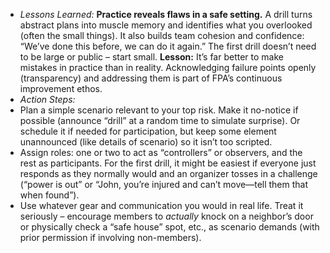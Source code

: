 - _Lessons Learned:_ **Practice reveals flaws in a safe setting.** A drill turns abstract plans into muscle memory and identifies what you overlooked (often the small things). It also builds team cohesion and confidence: “We’ve done this before, we can do it again.” The first drill doesn’t need to be large or public – start small. **Lesson:** It’s far better to make mistakes in practice than in reality. Acknowledging failure points openly (transparency) and addressing them is part of FPA’s continuous improvement ethos.  
- _Action Steps:_  
- Plan a simple scenario relevant to your top risk. Make it no-notice if possible (announce “drill” at a random time to simulate surprise). Or schedule it if needed for participation, but keep some element unannounced (like details of scenario) so it isn’t too scripted.  
- Assign roles: one or two to act as “controllers” or observers, and the rest as participants. For the first drill, it might be easiest if everyone just responds as they normally would and an organizer tosses in a challenge (“power is out” or “John, you’re injured and can’t move—tell them that when found”).  
- Use whatever gear and communication you would in real life. Treat it seriously – encourage members to _actually_ knock on a neighbor’s door or physically check a “safe house” spot, etc., as scenario demands (with prior permission if involving non-members).